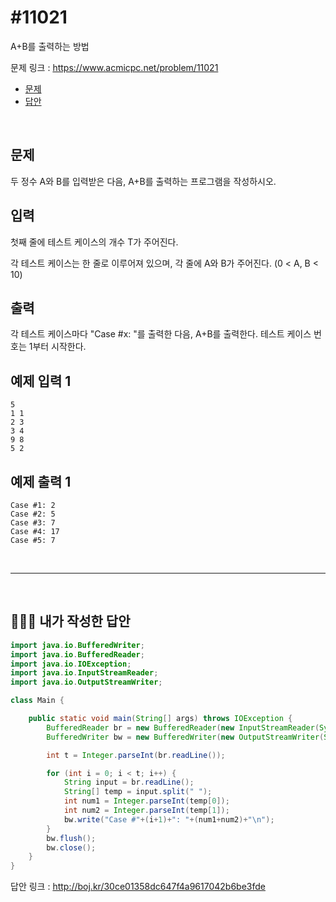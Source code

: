 # #11021

A+B를 출력하는 방법

문제 링크 : https://www.acmicpc.net/problem/11021

- [문제](#quiz)
- [답안](#answer)

<br>

## <a name="quiz"></a>문제

두 정수 A와 B를 입력받은 다음, A+B를 출력하는 프로그램을 작성하시오.

## 입력

첫째 줄에 테스트 케이스의 개수 T가 주어진다.

각 테스트 케이스는 한 줄로 이루어져 있으며, 각 줄에 A와 B가 주어진다. (0 < A, B < 10)

## 출력

각 테스트 케이스마다 "Case #x: "를 출력한 다음, A+B를 출력한다. 테스트 케이스 번호는 1부터 시작한다.

## 예제 입력 1

```
5
1 1
2 3
3 4
9 8
5 2
```

## 예제 출력 1

```
Case #1: 2
Case #2: 5
Case #3: 7
Case #4: 17
Case #5: 7
```

<br>

------

<br>

## <a name="answer"></a>🙆🏻‍♂️ 내가 작성한 답안

```java
import java.io.BufferedWriter;
import java.io.BufferedReader;
import java.io.IOException;
import java.io.InputStreamReader;
import java.io.OutputStreamWriter;

class Main {

    public static void main(String[] args) throws IOException {
        BufferedReader br = new BufferedReader(new InputStreamReader(System.in));
        BufferedWriter bw = new BufferedWriter(new OutputStreamWriter(System.out));

        int t = Integer.parseInt(br.readLine());

        for (int i = 0; i < t; i++) {
            String input = br.readLine();
            String[] temp = input.split(" ");
            int num1 = Integer.parseInt(temp[0]);
            int num2 = Integer.parseInt(temp[1]);
            bw.write("Case #"+(i+1)+": "+(num1+num2)+"\n");
        }
        bw.flush();
        bw.close();
    }
}

```

답안 링크 : http://boj.kr/30ce01358dc647f4a9617042b6be3fde

<br>

<br>
